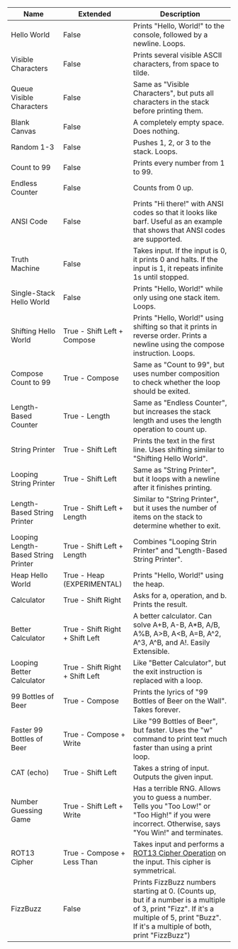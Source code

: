 Name | Extended | Description
 -----|----------|------------
 Hello World | False | Prints "Hello, World!" to the console, followed by a newline. Loops.
 Visible Characters | False | Prints several visible ASCII characters, from space to tilde.
 Queue Visible Characters | False | Same as "Visible Characters", but puts all characters in the stack before printing them.
 Blank Canvas | False | A completely empty space. Does nothing.
 Random 1-3 | False | Pushes 1, 2, or 3 to the stack. Loops.
 Count to 99 | False | Prints every number from 1 to 99.
 Endless Counter | False | Counts from 0 up.
 ANSI Code | False | Prints "Hi there!" with ANSI codes so that it looks like barf. Useful as an example that shows that ANSI codes are supported.
 Truth Machine | False | Takes input. If the input is 0, it prints 0 and halts. If the input is 1, it repeats infinite 1s until stopped.
 Single-Stack Hello World | False | Prints "Hello, World!" while only using one stack item. Loops.
 Shifting Hello World | True - Shift Left + Compose | Prints "Hello, World!" using shifting so that it prints in reverse order. Prints a newline using the compose instruction. Loops.
 Compose Count to 99 | True - Compose | Same as "Count to 99", but uses number composition to check whether the loop should be exited.
 Length-Based Counter | True - Length | Same as "Endless Counter", but increases the stack length and uses the length operation to count up.
 String Printer | True - Shift Left | Prints the text in the first line. Uses shifting similar to "Shifting Hello World".
 Looping String Printer | True - Shift Left | Same as "String Printer", but it loops with a newline after it finishes printing.
 Length-Based String Printer | True - Shift Left + Length | Similar to "String Printer", but it uses the number of items on the stack to determine whether to exit.
 Looping Length-Based String Printer | True - Shift Left + Length | Combines "Looping Strin Printer" and "Length-Based String Printer".
 Heap Hello World | True - Heap (EXPERIMENTAL) | Prints "Hello, World!" using the heap.
 Calculator | True - Shift Right | Asks for a, operation, and b. Prints the result.
 Better Calculator | True - Shift Right + Shift Left | A better calculator. Can solve A+B, A-B, A*B, A/B, A%B, A>B, A&lt;B, A=B, A^2, A^3, A^B, and A!. Easily Extensible.
 Looping Better Calculator | True - Shift Right + Shift Left | Like "Better Calculator", but the exit instruction is replaced with a loop.
 99 Bottles of Beer | True - Compose | Prints the lyrics of "99 Bottles of Beer on the Wall". Takes forever.
 Faster 99 Bottles of Beer | True - Compose + Write | Like "99 Bottles of Beer", but faster. Uses the "w" command to print text much faster than using a print loop.
 CAT (echo) | True - Shift Left | Takes a string of input. Outputs the given input.
 Number Guessing Game | True - Shift Left + Write | Has a terrible RNG. Allows you to guess a number. Tells you "Too Low!" or "Too High!" if you were incorrect. Otherwise, says "You Win!" and terminates.
 ROT13 Cipher | True - Compose + Less Than | Takes input and performs a [ROT13 Cipher Operation](https://esolangs.org/wiki/ROT13_encoder/decoder) on the input. This cipher is symmetrical.
 FizzBuzz | False | Prints FizzBuzz numbers starting at 0. (Counts up, but if a number is a multiple of 3, print "Fizz". If it's a multiple of 5, print "Buzz". If it's a multiple of both, print "FizzBuzz")
